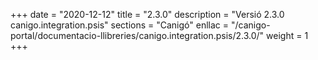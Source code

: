 +++
date        = "2020-12-12"
title       = "2.3.0"
description = "Versió 2.3.0 canigo.integration.psis"
sections    = "Canigó"
enllac		= "/canigo-portal/documentacio-llibreries/canigo.integration.psis/2.3.0/"
weight		= 1
+++
